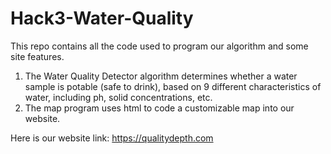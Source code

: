# Hack3-Water-Quality
This repo contains all the code used to program our algorithm and some site features. 
1. The Water Quality Detector algorithm determines whether a water sample is potable (safe to drink), based on 9 different characteristics of water, including ph, solid    concentrations, etc.
2. The map program uses html to code a customizable map into our website.

Here is our website link: https://qualitydepth.com
